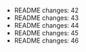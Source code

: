 - README changes: 42
- README changes: 43
- README changes: 44
- README changes: 45
- README changes: 46
